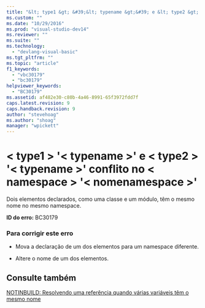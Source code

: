 ```yaml
---
title: "&lt; type1 &gt; &#39;&lt; typename &gt;&#39; e &lt; type2 &gt; &#39;&lt; typename &gt;&#39; conflito no &lt; namespace &gt; &#39;&lt; nomenamespace &gt;&#39; | Microsoft Docs"
ms.custom: ""
ms.date: "10/29/2016"
ms.prod: "visual-studio-dev14"
ms.reviewer: ""
ms.suite: ""
ms.technology: 
  - "devlang-visual-basic"
ms.tgt_pltfrm: ""
ms.topic: "article"
f1_keywords: 
  - "vbc30179"
  - "bc30179"
helpviewer_keywords: 
  - "BC30179"
ms.assetid: af482e30-c80b-4a46-8991-65f3972fdd7f
caps.latest.revision: 9
caps.handback.revision: 9
author: "stevehoag"
ms.author: "shoag"
manager: "wpickett"
---
```

# &lt; type1 &gt; &#39;&lt; typename &gt;&#39; e &lt; type2 &gt; &#39;&lt; typename &gt;&#39; conflito no &lt; namespace &gt; &#39;&lt; nomenamespace &gt;&#39;
Dois elementos declarados, como uma classe e um módulo, têm o mesmo nome no mesmo namespace.  
  
 **ID do erro:** BC30179  
  
### Para corrigir este erro  
  
-   Mova a declaração de um dos elementos para um namespace diferente.  
  
-   Altere o nome de um dos elementos.  
  
## Consulte também  
 [NOTINBUILD: Resolvendo uma referência quando várias variáveis têm o mesmo nome](http://msdn.microsoft.com/pt-br/9601e39f-1911-44e1-ace5-3f6e090408b9)